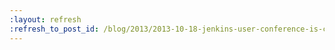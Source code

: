 ```yaml
---
:layout: refresh
:refresh_to_post_id: /blog/2013/2013-10-18-jenkins-user-conference-is-completely-full
---
```

